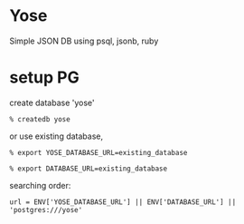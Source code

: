 # Yose
Simple JSON DB using psql, jsonb, ruby

# setup PG

create database 'yose'

```
% createdb yose
```

or use existing database, 

```
% export YOSE_DATABASE_URL=existing_database
```
```
% export DATABASE_URL=existing_database
```

searching order:
```
url = ENV['YOSE_DATABASE_URL'] || ENV['DATABASE_URL'] || 'postgres:///yose'
```
